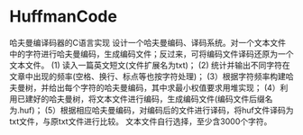 # HuffmanCode
 哈夫曼编译码器的C语言实现
 设计一个哈夫曼编码、译码系统。对一个文本文件中的字符进行哈夫曼编码，生成编码文件；反过来，可将编码文件译码还原为一个文本文件。
(1) 读入一篇英文短文(文件扩展名为txt)；
(2) 统计并输出不同字符在文章中出现的频率(空格、换行、标点等也按字符处理)；
(3）根据字符频率构建哈夫曼树，并给出每个字符的哈夫曼编码，其中求最小权值要求用堆实现；
(4）利用已建好的哈夫曼树，将文本文件进行编码，生成编码文件(编码文件后缀名为.huf)；
(5）根据相应哈夫曼编码，对编码后的文件进行译码，将huf文件译码为txt文件，与原txt文件进行比较。
文本文件自行选择，至少含3000个字符。
